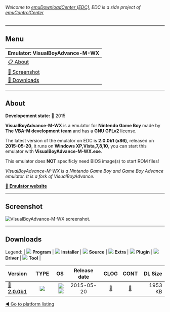 ###### Welcome to [emuDownloadCenter (EDC)](https://github.com/PhoenixInteractiveNL/emuDownloadCenter/wiki/), EDC is a side project of [emuControlCenter](https://github.com/PhoenixInteractiveNL/emuControlCenter/wiki/)
***
## Menu
| **Emulator: VisualBoyAdvance-M-WX** |
|:---------|
| [:clipboard: About](#about) |
| [:sunrise: Screenshot](#screenshot) |
| [:floppy_disk: Downloads](#downloads) |
***
## About
**Developement state:** :large_blue_circle: 2015

**VisualBoyAdvance-M-WX** is a emulator for **Nintendo Game Boy** made by **The VBA-M development team** and has a **GNU GPLv2** license.

The latest version of the emulator on EDC is **2.0.0b1 (x86)**, released on **2015-05-20**, it runs on **Windows XP,Vista,7,8,10**, you can start this emulator with **VisualBoyAdvance-M-WX.exe**.

This emulator does **NOT** specificly need BIOS image(s) to start ROM files!

_VisualBoyAdvance-M-WX is a Nintendo Game Boy and Game Boy Advance emulator. It is a fork of VisualBoyAdvance._

[:link: **Emulator website**](http://vba-m.com/)
***
## Screenshot
![](https://raw.githubusercontent.com/PhoenixInteractiveNL/emuDownloadCenter/master/hooks/vbam/emulator_screen_01.jpg "VisualBoyAdvance-M-WX screenshot.")
***
## Downloads
Legend: | 
![](https://raw.githubusercontent.com/wiki/PhoenixInteractiveNL/emuDownloadCenter/images_misc/icon_program_24.png) **Program** | 
![](https://raw.githubusercontent.com/wiki/PhoenixInteractiveNL/emuDownloadCenter/images_misc/icon_installer_24.png) **Installer** | 
![](https://raw.githubusercontent.com/wiki/PhoenixInteractiveNL/emuDownloadCenter/images_misc/icon_source_code_24.png) **Source** | 
![](https://raw.githubusercontent.com/wiki/PhoenixInteractiveNL/emuDownloadCenter/images_misc/icon_extra_24.png) **Extra** | 
![](https://raw.githubusercontent.com/wiki/PhoenixInteractiveNL/emuDownloadCenter/images_misc/icon_plugin_24.png) **Plugin** | 
![](https://raw.githubusercontent.com/wiki/PhoenixInteractiveNL/emuDownloadCenter/images_misc/icon_driver_24.png) **Driver** | 
![](https://raw.githubusercontent.com/wiki/PhoenixInteractiveNL/emuDownloadCenter/images_misc/icon_tool_24.png) **Tool** | 
 
| Version | TYPE | OS | Release date | CLOG | CONT | DL Size |
|:--------|:----:|---:|:------------:|:----:|:----:|--------:|
| [:floppy_disk: **2.0.0b1**](https://github.com/PhoenixInteractiveNL/edc-repo0003/raw/master/vbam/2.0.0b1.7z) | ![](https://raw.githubusercontent.com/wiki/PhoenixInteractiveNL/emuDownloadCenter/images_misc/icon_program_24.png) | ![](https://raw.githubusercontent.com/wiki/PhoenixInteractiveNL/emuDownloadCenter/images_misc/logo_windows_24.png)![](https://raw.githubusercontent.com/wiki/PhoenixInteractiveNL/emuDownloadCenter/images_misc/icon_32-bit_24.png) | 2015-05-20 | [:page_facing_up:](https://github.com/PhoenixInteractiveNL/edc-repo0003/blob/master/vbam/2.0.0b1_changelog.txt) | [:mag_right:](https://github.com/PhoenixInteractiveNL/edc-repo0003/blob/master/vbam/2.0.0b1_contents.txt) | 1953 KB |

[:arrow_backward: Go to platform listing](https://github.com/PhoenixInteractiveNL/emuDownloadCenter/wiki/EDC-Platform-List)
